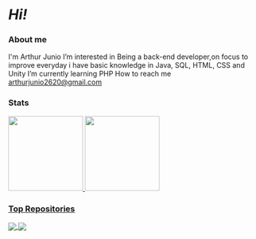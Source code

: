 # *Hi!*
### About me
I'm Arthur Junio
I’m interested in Being a back-end developer,on focus to improve everyday
i have basic knowledge in Java, SQL, HTML, CSS and Unity
I’m currently learning PHP
How to reach me arthurjunio2620@gmail.com

### Stats
<div>
  <a href="https://github.com/ArthurJ26">
  <img height="150em" src="https://github-readme-stats.vercel.app/api?username=ArthurJ26&theme=midnight-purple&show_icons=true"/>
  <img height="150em" src="https://github-readme-stats.vercel.app/api/top-langs/?username=ArthurJ26&layout=compact&langs_count=8&theme=midnight-purple"/>
</div>

### Top Repositories
<a href="https://github.com/ArthurJ26/Atividades-Faculdade">
  <img align="center" src="https://github-readme-stats.vercel.app/api/pin/?username=ArthurJ26&repo=Atividades-Faculdade&theme=midnight-purple" />
</a>

<a href="https://github.com/ArthurJ26/SiteCakes">
  <img align="center" src="https://github-readme-stats.vercel.app/api/pin/?username=ArthurJ26&repo=SiteCakes&theme=midnight-purple" />
</a>
